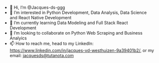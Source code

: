 - 👋 Hi, I’m @Jacques-ds-ggg
- 👀 I’m interested in Python Development, Data Analysis, Data Science and React Native Development
- 🌱 I’m currently learning Data Modeling and Full Stack React Development
- 💞️ I’m looking to collaborate on Python Web Scraping and Business Analyics
- 📫 How to reach me, head to my LinkedIn: https://www.linkedin.com/in/jacques-vd-westhuizen-9a39401b2/, or my email: jacquesds@tutanota.com

<!---
Jacques-ds-ggg/Jacques-ds-ggg is a ✨ special ✨ repository because its `README.md` (this file) appears on your GitHub profile.
You can click the Preview link to take a look at your changes.
--->
